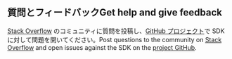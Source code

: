 ## <a name="get-help-and-give-feedback"></a><span data-ttu-id="b6f53-101">質問とフィードバック</span><span class="sxs-lookup"><span data-stu-id="b6f53-101">Get help and give feedback</span></span>

<span data-ttu-id="b6f53-102">[Stack Overflow](http://stackoverflow.com/questions/tagged/azure-sdk-.net) のコミュニティに質問を投稿し、[GitHub プロジェクト](https://github.com/Azure/azure-sdk-for-net)で SDK に対して問題を開いてください。</span><span class="sxs-lookup"><span data-stu-id="b6f53-102">Post questions to the community on [Stack Overflow](http://stackoverflow.com/questions/tagged/azure-sdk-.net) and open issues against the SDK on the [project GitHub](https://github.com/Azure/azure-sdk-for-net).</span></span>